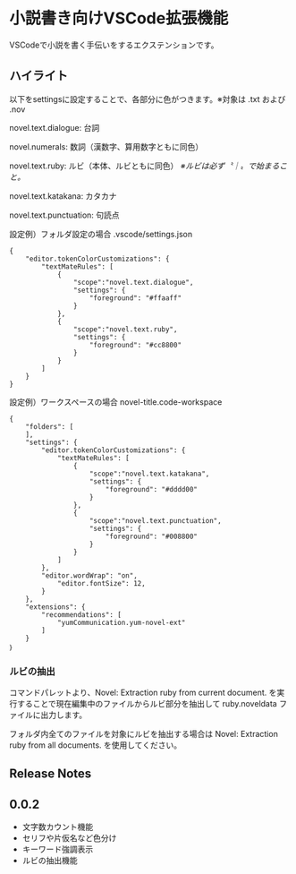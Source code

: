 # 小説書き向けVSCode拡張機能

VSCodeで小説を書く手伝いをするエクステンションです。

## ハイライト
以下をsettingsに設定することで、各部分に色がつきます。※対象は .txt および .nov 

novel.text.dialogue: 台詞

novel.numerals: 数詞（漢数字、算用数字ともに同色）

novel.text.ruby: ルビ（本体、ルビともに同色）
*※ルビは必ず〝｜〟で始まること。*

novel.text.katakana: カタカナ

novel.text.punctuation: 句読点


設定例）フォルダ設定の場合
.vscode/settings.json
```
{
    "editor.tokenColorCustomizations": {
        "textMateRules": [
            {
                "scope":"novel.text.dialogue",
                "settings": {
                    "foreground": "#ffaaff"
                }
            },
            {
                "scope":"novel.text.ruby",
                "settings": {
                    "foreground": "#cc8800"
                }
            }
        ]
    }
}
```

設定例）ワークスペースの場合
novel-title.code-workspace
```
{
    "folders": [
    ],
    "settings": {
        "editor.tokenColorCustomizations": {
            "textMateRules": [
                {
                    "scope":"novel.text.katakana",
                    "settings": {
                        "foreground": "#dddd00"
                    }
                },
                {
                    "scope":"novel.text.punctuation",
                    "settings": {
                        "foreground": "#008800"
                    }
                }
            ]
        },
        "editor.wordWrap": "on",
            "editor.fontSize": 12,
        }
    },
    "extensions": {
        "recommendations": [
            "yumCommunication.yum-novel-ext"
        ]
    }
｝
```

### ルビの抽出
コマンドパレットより、Novel: Extraction ruby from current document. を実行することで現在編集中のファイルからルビ部分を抽出して ruby.noveldata ファイルに出力します。

フォルダ内全てのファイルを対象にルビを抽出する場合は Novel: Extraction ruby from all documents. を使用してください。


## Release Notes

## 0.0.2
- 文字数カウント機能
- セリフや片仮名など色分け
- キーワード強調表示
- ルビの抽出機能
